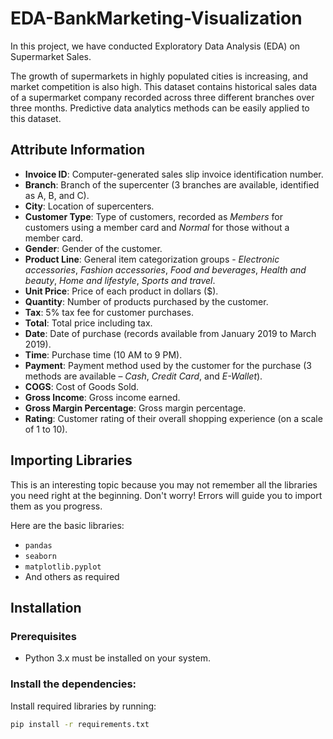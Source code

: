 # EDA-BankMarketing-Visualization

In this project, we have conducted Exploratory Data Analysis (EDA) on Supermarket Sales.

The growth of supermarkets in highly populated cities is increasing, and market competition is also high. This dataset contains historical sales data of a supermarket company recorded across three different branches over three months. Predictive data analytics methods can be easily applied to this dataset.

## Attribute Information  
- **Invoice ID**: Computer-generated sales slip invoice identification number.  
- **Branch**: Branch of the supercenter (3 branches are available, identified as A, B, and C).  
- **City**: Location of supercenters.  
- **Customer Type**: Type of customers, recorded as *Members* for customers using a member card and *Normal* for those without a member card.  
- **Gender**: Gender of the customer.  
- **Product Line**: General item categorization groups - *Electronic accessories*, *Fashion accessories*, *Food and beverages*, *Health and beauty*, *Home and lifestyle*, *Sports and travel*.  
- **Unit Price**: Price of each product in dollars ($).  
- **Quantity**: Number of products purchased by the customer.  
- **Tax**: 5% tax fee for customer purchases.  
- **Total**: Total price including tax.  
- **Date**: Date of purchase (records available from January 2019 to March 2019).  
- **Time**: Purchase time (10 AM to 9 PM).  
- **Payment**: Payment method used by the customer for the purchase (3 methods are available – *Cash*, *Credit Card*, and *E-Wallet*).  
- **COGS**: Cost of Goods Sold.  
- **Gross Income**: Gross income earned.  
- **Gross Margin Percentage**: Gross margin percentage.  
- **Rating**: Customer rating of their overall shopping experience (on a scale of 1 to 10).  

 
## Importing Libraries  
 
This is an interesting topic because you may not remember all the libraries you need right at the beginning. Don't worry! Errors will guide you to import them as you progress.  

Here are the basic libraries:  
- `pandas`  
- `seaborn`  
- `matplotlib.pyplot`  
- And others as required  

 
## Installation

### Prerequisites  
- Python 3.x must be installed on your system.

### Install the dependencies:  
Install required libraries by running:  
 ```bash
pip install -r requirements.txt
